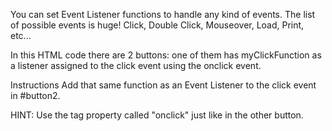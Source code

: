 You can set Event Listener functions to handle any kind of events. The list of possible events is huge! Click, Double Click, Mouseover, Load, Print, etc... 

In this HTML code there are 2 buttons: one of them has myClickFunction as a listener assigned to the click event using the onclick event.

Instructions
Add that same function as an Event Listener to the click event in #button2.

HINT: 
Use the tag property called "onclick" just like in the other button.
